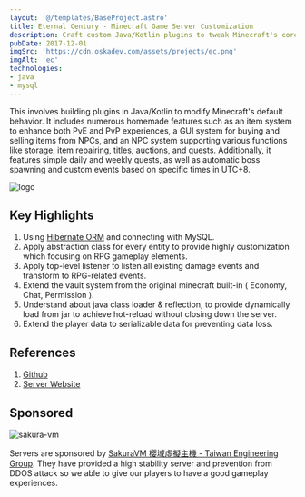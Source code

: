 ```yaml
---
layout: '@/templates/BaseProject.astro'
title: Eternal Century - Minecraft Game Server Customization
description: Craft custom Java/Kotlin plugins to tweak Minecraft's core, adding features like enhanced item systems, NPC-driven trade, and automated quests/events based on UTC+8 time.
pubDate: 2017-12-01
imgSrc: 'https://cdn.oskadev.com/assets/projects/ec.png'
imgAlt: 'ec'
technologies:
- java
- mysql
---
```


This involves building plugins in Java/Kotlin to modify Minecraft's default behavior. It includes numerous homemade features such as an item system to enhance both PvE and PvP experiences, a GUI system for buying and selling items from NPCs, and an NPC system supporting various functions like storage, item repairing, titles, auctions, and quests. Additionally, it features simple daily and weekly quests, as well as automatic boss spawning and custom events based on specific times in UTC+8.

![logo](https://cdn.oskadev.com/assets/projects/ec-logo.jpeg)

## Key Highlights

1. Using [Hibernate ORM](https://hibernate.org/orm/) and connecting with MySQL.
2. Apply abstraction class for every entity to provide highly customization which focusing on RPG gameplay elements.
3. Apply top-level listener to listen all existing damage events and transform to RPG-related events.
4. Extend the vault system from the original minecraft built-in ( Economy, Chat, Permission ).
5. Understand about java class loader & reflection, to provide dynamically load from jar to achieve hot-reload without closing down the server.
6. Extend the player data to serializable data for preventing data loss. 

## References 

1. <a href="https://github.com/Oskang09/OskaRPG" target="_blank">Github</a>
2. <a href="https://eternalcentury.blogspot.com/" target="_blank">Server Website</a>

## Sponsored

![sakura-vm](https://cdn.oskadev.com/assets/projects/ec-sponsor.png)

Servers are sponsored by [SakuraVM 櫻域虛擬主機 - Taiwan Engineering Group](https://www.sakuravm.net/). They have provided a high stability server and prevention from DDOS attack so we able to give our players to have a good gameplay experiences.